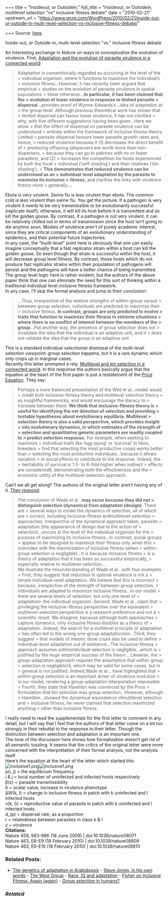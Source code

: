 +++
title = "Insideout, or Outsidein,"
full_title = "Insideout, or Outsidein, multilevel selection \"vs\" inclusive fitness debate"
date = "2010-02-21"
upstream_url = "https://www.gnxp.com/WordPress/2010/02/21/inside-out-or-outside-in-multi-level-selection-vs-inclusive-fitness-debate/"

+++
Source: [here](https://www.gnxp.com/WordPress/2010/02/21/inside-out-or-outside-in-multi-level-selection-vs-inclusive-fitness-debate/).

Inside-out, or Outside-in, multi-level selection "vs." inclusive fitness debate

An interesting exchange in *Nature* on ways to conceptualize the evolution of virulence. First, [Adaptation and the evolution of parasite virulence in a connected world](http://www.nature.com/nature/journal/v459/n7249/abs/nature08071.html?lang=en):

> Adaptation is conventionally regarded as occurring at the level of the > individual organism, where it functions to maximize the individual’s > inclusive fitness…However, it has recently been argued that empirical > studies on the evolution of parasite virulence in spatial populations > show otherwise..**.In particular, it has been claimed that the > evolution of lower virulence in response to limited parasite > dispersal**…provides proof of Wynne-Edwards’s…idea of adaptation at > the group level. Although previous theoretical work has shown that > limited dispersal can favour lower virulence, it has not clarified > why, with five different suggestions having been given…Here we show > that the effect of dispersal on parasite virulence can be understood > entirely within the framework of inclusive fitness theory. Limited > parasite dispersal favours lower parasite growth rates and, hence, > reduced virulence because it (1) decreases the direct benefit of > producing offspring (dispersers are worth more than non-dispersers, > because they can go to patches with no or fewer parasites), and (2) > increases the competition for hosts experienced by both the focal > individual (‘self-shading’) and their relatives (‘kin shading’). > **This demonstrates that reduced virulence can be understood as an > individual-level adaptation by the parasite to maximize its inclusive > fitness**, and clarifies the links with virulence theory more > generally….

Ebola is very virulent. Swine flu is less virulent than ebola. The common cold is less virulent than swine flu. You get the picture. If a pathogen is very virulent it needs to be very transmissible to be evolutionarily successful (replicate itself); otherwise, it will kill its host before it is transmitted and so kill the golden goose. By contrast, if a pathogen is not very virulent, it can be relatively chilled out in terms of transmission since the host isn’t going to die anytime soon. Models of virulence aren’t of purely academic interest, since they are critical components of an evolutionary understanding of epidemics, and their potential future trajectories.  
In any case, the “multi-level” point here is obviously that one can easily imagine conceptually that a fast replicator strain within a host can kill the golden goose. So even though that strain is successful *within* the host, it will decrease group level fitness. By contrast, those hosts which do not produce fast replicator strains within their population of pathogens will persist and the pathogens will have a better chance of being transmitted. The group level logic here is rather evident, but the authors of the above paper think that one can eliminate the need for this sort of thinking within a traditional individual level inclusive fitness framework.  
In any case, I’ll skip the formal analysis and jump to their conclusion:

> …Thus, irrespective of the relative strengths of within-group versus > between-group selection, individuals are predicted to maximize their > inclusive fitness. **In contrast, groups are only predicted to evolve > traits that function to maximize their fitness in extreme situations > where there is no conflict of interest between the members of the > group**…Put another way, the presence of group selection does not > invalidate the idea that the individual is an adaptive unit, and it > does not validate the idea that the group is an adaptive unit

This is a standard individual selectionist dismissal of the multi-level selection viewpoint: group selection happens, but it is a rare dynamic which only crops up in marginal cases.  
Recently this letter prompted a rely. [Multilevel and kin selection in a connected world](http://www.nature.com/nature/journal/v463/n7283/full/nature08809.html). In this response the authors basically argue that the equation at the heart of the first paper is just a restatement of the [Price Equation](https://www.google.com/cse?cx=017254414699180528062:uyrcvn__yd0&q=price+equation+site:http://scienceblogs.com/gnxp/&sa=Search). They say:

> Perhaps a more balanced presentation of the Wild et al…model would > credit both inclusive-fitness theory and multilevel selection theory > as insightful frameworks, and would encourage the literacy to > translate between them. **We think that inclusive-fitness theory is > useful for identifying the net direction of selection and providing > testable hypotheses about evolutionary equilibria. Multilevel > selection theory is also a valid perspective, which provides insight > into evolutionary dynamics, in which estimates of the strength of > selection and quantitative genetic parameters are readily coupled to > predict selection response.** For example, when seeking to maximize > individual traits like ‘egg laying’ or ‘survival’ in hens, breeders > find that selecting the most productive coops works better than > selecting the most productive individuals…because it allows variation > in social effects to contribute to the response. Indeed, the > heritability of survival is 1.5- to 6-fold higher when indirect > effects are considered8, demonstrating both the effectiveness and the > economic utility of the multilevel selection approach.

Can’t we all get along? The authors of the original letter aren’t having any of it. [They respond](http://www.nature.com/nature/journal/v463/n7283/full/nature08810.html):

> The conclusion of Wade et al…**may occur because they did not > distinguish selection (dynamics) from adaptation (design)**. There are > several ways to model the dynamics of selection, all of which are > correct, including inclusive-fitness andmultilevel-selection > approaches. Irrespective of the dynamical approach taken, parasite > adaptation (the appearance of design due to the action of > selection)…occurs at the level of the individual organism for the > purpose of maximizing its inclusive fitness…In contrast, social groups > appear to be designed to maximize their fitness only when this > coincides with the maximization of inclusive fitness (when > within-group selection is negligible)…It is because inclusive fitness > is a theory of adaptation that it has been so successful empirically, > especially relative to multilevel-selection…  
> We illustrate the misunderstanding of Wade et al…with four examples. > First, they suggest that reduction in optimal virulence is not a > simple individual-level adaptation. We believe that this is incorrect > because, irrespective of the strength of between-group selection, > individuals are adapted to maximize inclusive fitness…In our model > there are several levels of selection, but only one level of > adaptation– the individual organism. Second, Wade et al…claim that > privileging the inclusive-fitness perspective over the equivalent > multilevel-selection perspective is a research preference and not a > scientific result. We disagree, because although both approaches > capture dynamics, only inclusive fitness doubles as a theory of > adaptation…Indeed, the search for a multilevel principle of adaptation > has often led to the wrong one–group adaptationism…Third, they suggest > that models of meiotic drive could also be used to define > individual-level adaptation out of existence…The inclusive-fitness > approach assumes withinindividual selection is negligible…which is > justified by the huge empirical success of the theorr… Likewise, the > group-adaptation approach requires the assumption that within-group > selection is negligible14, which may be valid for some cases, but in > general is not justified. Indeed,Wade et al… have highlighted that > within-group selection is an important driver of virulence evolution > in our model, rendering a group-adaptation interpretation impossible. > Fourth, they state that Hamilton was convinced by the Price > formulation that kin selection was group selection…However, although > Hamilton…showed the dynamical equivalence ofmultilevel selection and > inclusive fitness, he never claimed that selection maximized anything > other than inclusive fitness.

I really need to read the supplementals for the first letter to comment in any detail, but I will say that I feel that the authors of that letter come on a bit too strongly in their rebuttal to the response to their letter. Though the distinction between selection and adaptation is an important one.  
The tone of the discussion here shows how formalization doesn’t get rid of all semantic tussling. It seems that the critics of the original letter were more concerned with the interpretation of their formal analysis, not the analysis itself.  
Here’s the equation at the heart of the letter which started this:  
![inclusive1.png](https://i0.wp.com/blogs.discovermagazine.com/gnxp/files/inclusive1.png?resize=500%2C177)![inclusive1.png](https://i0.wp.com/blogs.discovermagazine.com/gnxp/files/inclusive1.png?resize=500%2C177)  
p(i, j) = the equilibrium frequency  
i & j = local number of uninfected and infected hosts respectively  
β(z) = parasite transmissibility  
δ = scalar value, increase in virulence phenotype  
ΔW(k, l) = change in inclusive fitness in patch with k uninfected and l infected hosts  
ν(k, l)) = reproductive value of parasite in patch with k uninfected and l infected hosts  
d_(p) = dispersal rate, as a proportion  
r = relatedness between parasites in class k & l  
z = virulence  
**Citations:**  
Nature 459, 983-986 (18 June 2009) \| doi:10.1038/nature08071  
Nature 463, E8-E9 (18 February 2010) \| doi:10.1038/nature08809  
Nature 463, E9-E10 (18 February 2010) \| doi:10.1038/nature08810

### Related Posts:

- [The genetics of adaptation in
  Arabidopsis](https://www.gnxp.com/WordPress/2008/04/24/the-genetics-of-adaptation-in-arabidopsis/) - [Steve Jones, in his own
  words](https://www.gnxp.com/WordPress/2008/10/14/steve-jones-in-his-own-words/) - [The West
  Group](https://www.gnxp.com/WordPress/2008/03/02/the-west-group/) - [Race, IQ and
  adaptation](https://www.gnxp.com/WordPress/2009/03/12/race-iq-and-adaptation/) - [Fisher on Inclusive Fitness, Again
  (again)](https://www.gnxp.com/WordPress/2010/12/19/fisher-on-inclusive-fitness-again-again/) - [Group selection in
  humans?](https://www.gnxp.com/WordPress/2006/06/25/group-selection-in-humans/)

### *Related*

[](https://www.addtoany.com/add_to/facebook?linkurl=https%3A%2F%2Fwww.gnxp.com%2FWordPress%2F2010%2F02%2F21%2Finside-out-or-outside-in-multi-level-selection-vs-inclusive-fitness-debate%2F&linkname=Inside-out%2C%20or%20Outside-in%2C%20multi-level%20selection%20%22vs.%22%20inclusive%20fitness%20debate "Facebook")[](https://www.addtoany.com/add_to/twitter?linkurl=https%3A%2F%2Fwww.gnxp.com%2FWordPress%2F2010%2F02%2F21%2Finside-out-or-outside-in-multi-level-selection-vs-inclusive-fitness-debate%2F&linkname=Inside-out%2C%20or%20Outside-in%2C%20multi-level%20selection%20%22vs.%22%20inclusive%20fitness%20debate "Twitter")[](https://www.addtoany.com/add_to/email?linkurl=https%3A%2F%2Fwww.gnxp.com%2FWordPress%2F2010%2F02%2F21%2Finside-out-or-outside-in-multi-level-selection-vs-inclusive-fitness-debate%2F&linkname=Inside-out%2C%20or%20Outside-in%2C%20multi-level%20selection%20%22vs.%22%20inclusive%20fitness%20debate "Email")[](https://www.addtoany.com/share)
